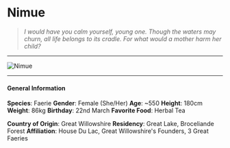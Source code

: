 # Nimue

>*I would have you calm yourself, young one. Though the waters may churn, all life belongs to its cradle. For what would a mother harm her child?*

___
![](https://i.imgur.com/bRpejRK.png "Nimue")
___

#### General Information

**Species**: Faerie
**Gender**: Female (She/Her)
**Age**: ~550
**Height**: 180cm
**Weight**: 86kg
**Birthday**: 22nd March
**Favorite Food**: Herbal Tea

**Country of Origin**: Great Willowshire
**Residency**: Great Lake, Broceliande Forest
**Affiliation**: House Du Lac, Great Willowshire's Founders, 3 Great Faeries